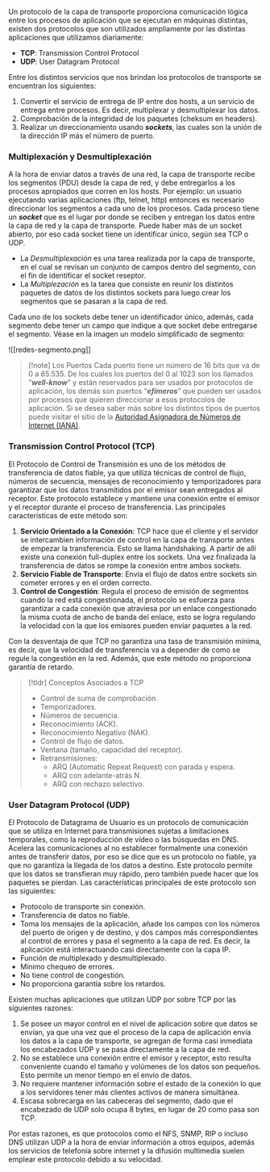 Un protocolo de la capa de transporte proporciona comunicación lógica entre los procesos de aplicación que se ejecutan en máquinas distintas, existen dos protocolos que son utilizados ampliamente por las distintas aplicaciones que utilizamos diariamente:

- **TCP**: Transmission Control Protocol
- **UDP**: User Datagram Protocol

Entre los distintos servicios que nos brindan los protocolos de transporte se encuentran los siguientes:

1. Convertir el servicio de entrega de IP entre dos hosts, a un servicio de entrega entre procesos. Es decir, multiplexar y desmultiplexar los datos.
2. Comprobación de la integridad de los paquetes (cheksum en headers).
3. Realizar un direccionamiento usando ***sockets***, las cuales son la unión de la dirección IP más el número de puerto.

### Multiplexación y Desmultiplexación

A la hora de enviar datos a través de una red, la capa de transporte recibe los segmentos (PDU) desde la capa de red, y debe entregarlos a los procesos apropiados que corren en los hosts. Por ejemplo: un usuario ejecutando varias aplicaciones (ftp, telnet, http) entonces es necesario direccionar los segmentos a cada uno de los procesos.
Cada proceso tiene un ***socket*** que es el lugar por donde se reciben y entregan los datos entre la capa de red y la capa de transporte. Puede haber más de un socket abierto, por eso cada socket tiene un identificar único, según sea TCP o UDP.
- La *Desmultiplexación* es una tarea realizada por la capa de transporte, en el cual se revisan un conjunto de campos dentro del segmento, con el fin de identificar el socket reseptor.
- La *Multiplezación* es la tarea que consiste en reunir los distintos paquetes de datos de los distintos sockets para luego crear los segmentos que se pasaran a la capa de red.

Cada uno de los sockets debe tener un identificador único, además, cada segmento debe tener un campo que indique a que socket debe entregarse el segmento. Véase en la imagen un modelo simplificado de segmento:

![[redes-segmento.png]]

>[!note] Los Puertos
>Cada puerto tiene un número de 16 bits que va de 0 a 65.535. De los cuales los puertos del 0 al 1023 son los llamados “***well-know***” y están reservados para ser usados por protocolos de aplicación, los demás son puertos “***efímeros***” que pueden ser usados por procesos que quieren direccionar a esos protocolos de aplicación.
>Si se desea saber más sobre los distintos tipos de puertos puede visitar el sitio de la [Autoridad Asignadora de Números de Internet (IANA)](www.iana.org).

### Transmission Control Protocol (TCP)

El Protocolo de Control de Transmisión es uno de los métodos de transferencia de datos fiable, ya que utiliza técnicas de control de flujo, números de secuencia, mensajes de reconocimiento y temporizadores para garantizar que los datos transmitidos por el emisor sean entregados al receptor. Este protocolo establece y mantiene una conexión entre el emisor y el receptor durante el proceso de transferencia. Las principales características de este método son:

1. **Servicio Orientado a la Conexión**: TCP hace que el cliente y el servidor se intercambien información de control en la capa de transporte antes de empezar la transferencia. Esto se llama handshaking. A partir de allí existe una conexión full-duplex entre los sockets. Una vez finalizada la transferencia de datos se rompe la conexión entre ambos sockets.
2. **Servicio Fiable de Transporte**: Envía el flujo de datos entre sockets sin cometer errores y en el orden correcto.
3. **Control de Congestión**: Regula el proceso de emisión de segmentos cuando la red está congestionada, el protocolo se esfuerza para garantizar a cada conexión que atraviesa por un enlace congestionado la misma cuota de ancho de banda del enlace, esto se logra regulando la velocidad con la que los emisores pueden enviar paquetes a la red.

Con la desventaja de que TCP no garantiza una tasa de transmisión mínima, es decir, que la velocidad de transferencia va a depender de como se regule la congestión en la red. Además, que este método no proporciona garantía de retardo.

>[!tldr] Conceptos Asociados a TCP
>- Control de suma de comprobación.
>- Temporizadores.
>- Números de secuencia.
>- Reconocimiento (ACK).
>- Reconocimiento Negativo (NAK).
>- Control de flujo de datos.
>- Ventana (tamaño, capacidad del receptor).
>- Retransmisiones:
>	- ARQ (Automatic Repeat Request) con parada y espera.
>	- ARQ con adelante-atrás N.
>	- ARQ con rechazo selectivo.

### User Datagram Protocol (UDP)

El Protocolo de Datagrama de Usuario es un protocolo de comunicación que se utiliza en Internet para transmisiones sujetas a limitaciones temporales, como la reproducción de vídeo o las búsquedas en DNS. Acelera las comunicaciones al no establecer formalmente una conexión antes de transferir datos, por eso se dice que es un protocolo no fiable, ya que no garantiza la llegada de los datos a destino.
Este protocolo permite que los datos se transfieran muy rápido, pero también puede hacer que los paquetes se pierdan. Las características principales de este protocolo son las siguientes:

- Protocolo de transporte sin conexión.
- Transferencia de datos no fiable.
- Toma los mensajes de la aplicación, añade los campos con los números del puerto de origen y de destino, y dos campos más correspondientes al control de errores y pasa el segmento a la capa de red. Es decir, la aplicación está interactuando casi directamente con la capa IP.
- Función de multiplexado y desmultiplexado.
- Mínimo chequeo de errores.
- No tiene control de congestión.
- No proporciona garantía sobre los retardos.

Existen muchas aplicaciones que utilizan UDP por sobre TCP por las siguientes razones:

1. Se posee un mayor control en el nivel de aplicación sobre que datos se envían, ya que una vez que el proceso de la capa de aplicación envía los datos a la capa de transporte, se agregan de forma casi inmediata los encabezados UDP y se pasa directamente a la capa de red.
2. No se establece una conexión entre el emisor y receptor, esto resulta conveniente cuando el tamaño y volúmenes de los datos son pequeños. Esto permite un menor tiempo en el envío de datos.
3. No requiere mantener información sobre el estado de la conexión lo que a los servidores tener más clientes activos de manera simultánea.
4. Escasa sobrecarga en las cabeceras del segmento, dado que el encabezado de UDP solo ocupa 8 bytes, en lugar de 20 como pasa son TCP.

Por estas razones, es que protocolos como el NFS, SNMP, RIP o incluso DNS utilizan UDP a la hora de enviar información a otros equipos, además los servicios de telefonía sobre internet y la difusión multimedia suelen emplear este protocolo debido a su velocidad.
